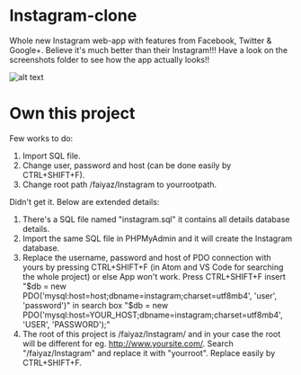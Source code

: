 # Instagram-clone
Whole new Instagram web-app with features from Facebook, Twitter &amp; Google+. Believe it's much better than their Instagram!!!
Have a look on the screenshots folder to see how the app actually looks!!

![alt text](https://photos-4.dropbox.com/t/2/AABBgQvCWabKUf5sqZW1OKC7b166IOLXfs5lP5ZoXxdZZg/12/554725333/png/32x32/1/_/1/2/Snap%202017-05-23%20at%2000.16.50.png/EPGatcAFGNcCIAIoAg/zsiqpVeHFkR0bhBrmY_6sQ6eXzZIXUNBviIBCTasfQY?size=1280x960&size_mode=3)

# Own this project
Few works to do:
  1. Import SQL file.          
  2. Change user, password and host (can be done easily by CTRL+SHIFT+F).
  3. Change root path /faiyaz/Instagram to yourrootpath.
 
 Didn't get it. Below are extended details:
 
1. There's a SQL file named "instagram.sql" it contains all details database details.
2. Import the same SQL file in PHPMyAdmin and it will create the Instagram database.
3. Replace the username, password and host of PDO connection with yours by pressing CTRL+SHIFT+F (in Atom and VS Code for searching the whole project) or else App won't work.                                                                                                Press CTRL+SHIFT+F insert "$db = new PDO('mysql:host=host;dbname=instagram;charset=utf8mb4', 'user', 'password')" in search box         "$db = new PDO('mysql:host=YOUR_HOST;dbname=instagram;charset=utf8mb4', 'USER', 'PASSWORD');"
4. The root of this project is /faiyaz/Instagram/ and in your case the root will be different for eg. http://www.yoursite.com/. Search "/faiyaz/Instagram" and replace it with "yourroot". Replace easily by CTRL+SHIFT+F.
